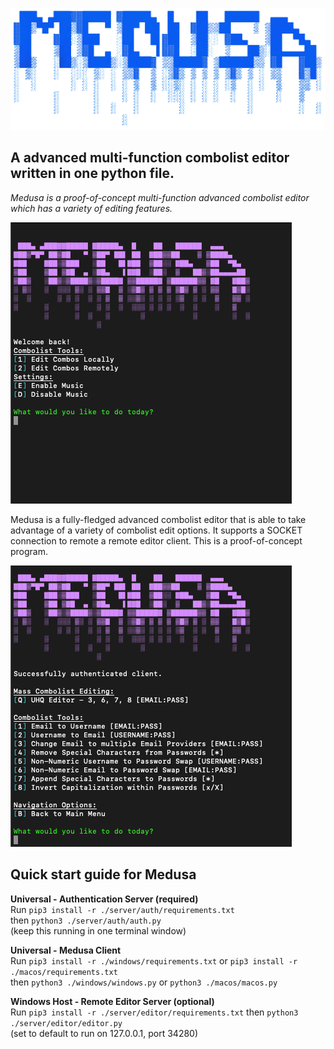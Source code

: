 ![](img/medusa-transbg.png)

## A advanced multi-function combolist editor written in one python file.
*Medusa is a proof-of-concept multi-function advanced combolist editor which has a variety of editing features.*

![](img/medusa-mainui.png)

Medusa is a fully-fledged advanced combolist editor that is able to take advantage of a variety of combolist edit options. It supports a SOCKET connection to remote a remote editor client. This is a proof-of-concept program.

![](img/medusa-localui.png)

## Quick start guide for Medusa 
**Universal - Authentication Server (required)**  
Run ```pip3 install -r ./server/auth/requirements.txt```  
then ```python3 ./server/auth/auth.py```  
(keep this running in one terminal window)

**Universal - Medusa Client**  
Run ```pip3 install -r ./windows/requirements.txt``` or ```pip3 install -r ./macos/requirements.txt```  
then ```python3 ./windows/windows.py``` or ```python3 ./macos/macos.py```

**Windows Host - Remote Editor Server (optional)**  
Run ```pip3 install -r ./server/editor/requirements.txt```
then ```python3 ./server/editor/editor.py```  
(set to default to run on 127.0.0.1, port 34280)